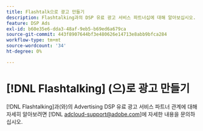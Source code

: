 ```yaml
---
title: Flashtalk으로 광고 만들기
description: Flashtalking과의 DSP 유료 광고 서비스 파트너십에 대해 알아보십시오.
feature: DSP Ads
exl-id: b60e35e6-dda3-48af-9eb5-b69ed6a679ca
source-git-commit: 443f8907644bf3e480626e14713e8abb9bfca284
workflow-type: tm+mt
source-wordcount: '34'
ht-degree: 0%

---
```


# [!DNL Flashtalking] (으)로 광고 만들기

[!DNL Flashtalking]과(와)의 Advertising DSP 유료 광고 서비스 파트너 관계에 대해 자세히 알아보려면 [!DNL adcloud-support@adobe.com]에 자세한 내용을 문의하십시오.
